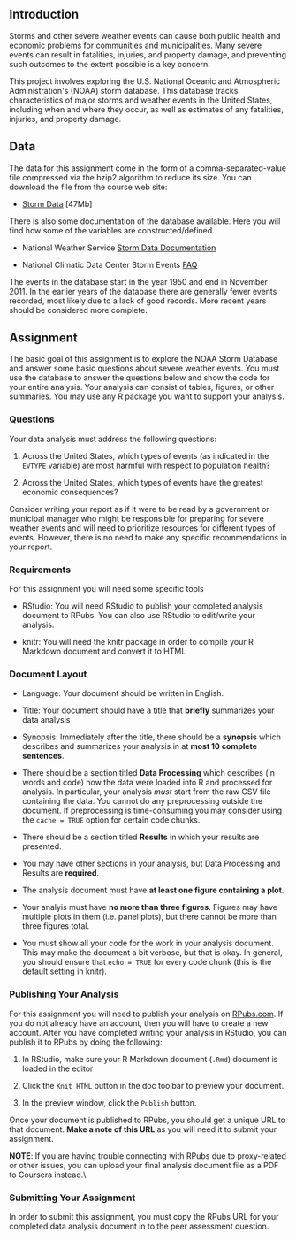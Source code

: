 Introduction
------------

Storms and other severe weather events can cause both public health and
economic problems for communities and municipalities. Many severe events
can result in fatalities, injuries, and property damage, and preventing
such outcomes to the extent possible is a key concern.

This project involves exploring the U.S. National Oceanic and
Atmospheric Administration's (NOAA) storm database. This database tracks
characteristics of major storms and weather events in the United States,
including when and where they occur, as well as estimates of any
fatalities, injuries, and property damage.

Data
----

The data for this assignment come in the form of a comma-separated-value
file compressed via the bzip2 algorithm to reduce its size. You can
download the file from the course web site:

-   [Storm
    Data](https://d396qusza40orc.cloudfront.net/repdata%2Fdata%2FStormData.csv.bz2)
    [47Mb]

There is also some documentation of the database available. Here you
will find how some of the variables are constructed/defined.

-   National Weather Service [Storm Data
    Documentation](https://d396qusza40orc.cloudfront.net/repdata%2Fpeer2_doc%2Fpd01016005curr.pdf)

-   National Climatic Data Center Storm Events
    [FAQ](https://d396qusza40orc.cloudfront.net/repdata%2Fpeer2_doc%2FNCDC%20Storm%20Events-FAQ%20Page.pdf)

The events in the database start in the year 1950 and end in November
2011. In the earlier years of the database there are generally fewer
events recorded, most likely due to a lack of good records. More recent
years should be considered more complete.

Assignment
----------

The basic goal of this assignment is to explore the NOAA Storm Database
and answer some basic questions about severe weather events. You must
use the database to answer the questions below and show the code for
your entire analysis. Your analysis can consist of tables, figures, or
other summaries. You may use any R package you want to support your
analysis.

### Questions

Your data analysis must address the following questions:

1.  Across the United States, which types of events (as indicated in the
    `EVTYPE` variable) are most harmful with respect to population
    health?

2.  Across the United States, which types of events have the greatest
    economic consequences?

Consider writing your report as if it were to be read by a government or
municipal manager who might be responsible for preparing for severe
weather events and will need to prioritize resources for different types
of events. However, there is no need to make any specific
recommendations in your report.

### Requirements

For this assignment you will need some specific tools

-   RStudio: You will need RStudio to publish your completed analysis
    document to RPubs. You can also use RStudio to edit/write your
    analysis.

-   knitr: You will need the knitr package in order to compile your R
    Markdown document and convert it to HTML

### Document Layout

-   Language: Your document should be written in English.

-   Title: Your document should have a title that **briefly** summarizes
    your data analysis

-   Synopsis: Immediately after the title, there should be a
    **synopsis** which describes and summarizes your analysis in at
    **most 10 complete sentences**.

-   There should be a section titled **Data Processing** which describes
    (in words and code) how the data were loaded into R and processed
    for analysis. In particular, your analysis *must* start from the raw
    CSV file containing the data. You cannot do any preprocessing
    outside the document. If preprocessing is time-consuming you may
    consider using the `cache = TRUE` option for certain code chunks.

-   There should be a section titled **Results** in which your results
    are presented.

-   You may have other sections in your analysis, but Data Processing
    and Results are **required**.

-   The analysis document must have **at least one figure containing a
    plot**.

-   Your analyis must have **no more than three figures**. Figures may
    have multiple plots in them (i.e. panel plots), but there cannot be
    more than three figures total.

-   You must show all your code for the work in your analysis document.
    This may make the document a bit verbose, but that is okay. In
    general, you should ensure that `echo = TRUE` for every code chunk
    (this is the default setting in knitr).

### Publishing Your Analysis

For this assignment you will need to publish your analysis on
[RPubs.com](http://rpubs.com). If you do not already have an account,
then you will have to create a new account. After you have completed
writing your analysis in RStudio, you can publish it to RPubs by doing
the following:

1.  In RStudio, make sure your R Markdown document (`.Rmd`) document is
    loaded in the editor

2.  Click the `Knit HTML` button in the doc toolbar to preview your
    document.

3.  In the preview window, click the `Publish` button.

Once your document is published to RPubs, you should get a unique URL to
that document. **Make a note of this URL** as you will need it to submit
your assignment.

**NOTE**: If you are having trouble connecting with RPubs due to
proxy-related or other issues, you can upload your final analysis
document file as a PDF to Coursera instead.\

### Submitting Your Assignment

In order to submit this assignment, you must copy the RPubs URL for your
completed data analysis document in to the peer assessment question.
